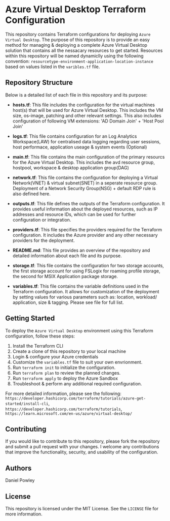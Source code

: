 # Azure Virtual Desktop Terraform Configuration

This repository contains Terraform configurations for deploying `Azure Virtual Desktop`. The purpose of this repository is to provide an easy method for managing & deploying a complete Azure Virtual Desktop solution that contains all the nessacary resources to get started. Resources within this repository will be named dynamiclly using the following convention: `resourcetype-environment-application-location-instance` based on values listed in the `varibles.tf` file.

## Repository Structure

Below is a detailed list of each file in this repository and its purpose:

- **hosts.tf**: This file includes the configuration for the virtual machines host(s) that will be used for Azure Virtual Desktop. This includes the VM size, os-image, patching and other relevant settings. This also includes configuration of following VM extensions: 'AD Domain Join' + 'Host Pool Join'

- **logs.tf**: This file contains configuration for an Log Analytics Workspace(LAW) for centralised data logging regarding user sessions, host performace, application useage & system events (Optional) 

- **main.tf**: This file contains the main configuration of the primary resourcs for the Azure Virtual Desktop. This includes the avd resource group, hostpool, workspace & desktop application group(DAG) 

- **network.tf**: This file contains the configuration for deploying a Virtual Network(VNET) & virtual subnet(SNET) in a seperate resource group.
Deployment of a Network Security Group(NSG) + default RDP rule is also defined here. 

- **outputs.tf**: This file defines the outputs of the Terraform configuration. It provides useful information about the deployed resources, such as IP addresses and resource IDs, which can be used for further configuration or integration.

- **providers.tf**: This file specifies the providers required for the Terraform configuration. It includes the Azure provider and any other necessary providers for the deployment.

- **README.md**: This file provides an overview of the repository and detailed information about each file and its purpose.

- **storage.tf**: This file contains the configuration for two storage accounts, the first storage account for using FSLogix for roaming profile storage, the second for MSIX Application package storage.

- **variables.tf**: This file contains the variable definitions used in the Terraform configuration. It allows for customization of the deployment by setting values for various parameters such as: location, workload/ application, size & tagging. Please see file for full list. 

## Getting Started

To deploy the `Azure Virtual Desktop` environment using this Terraform configuration, follow these steps:

1. Install the Terraform CLI
2. Create a clone of this repository to your local machine
3. Login & configure your Azure credentials
4. Customize the `variables.tf` file to suit your own envrionment. 
5. Run `terraform init` to initialize the configuration.
6. Run `terraform plan` to review the planned changes. 
7. Run `terraform apply` to deploy the Azure Sandbox
8. Troubleshoot & perform any additional required configuration.

For more detailed information, please see the following: `https://developer.hashicorp.com/terraform/tutorials/azure-get-started/install-cli`, `https://developer.hashicorp.com/terraform/tutorials`, `https://learn.microsoft.com/en-us/azure/virtual-desktop/`

## Contributing

If you would like to contribute to this repository, please fork the repository and submit a pull request with your changes. I welcome any contributions that improve the functionality, security, and usability of the configuration.

## Authors
Daniel Powley

## License

This repository is licensed under the MIT License. See the `LICENSE` file for more information.